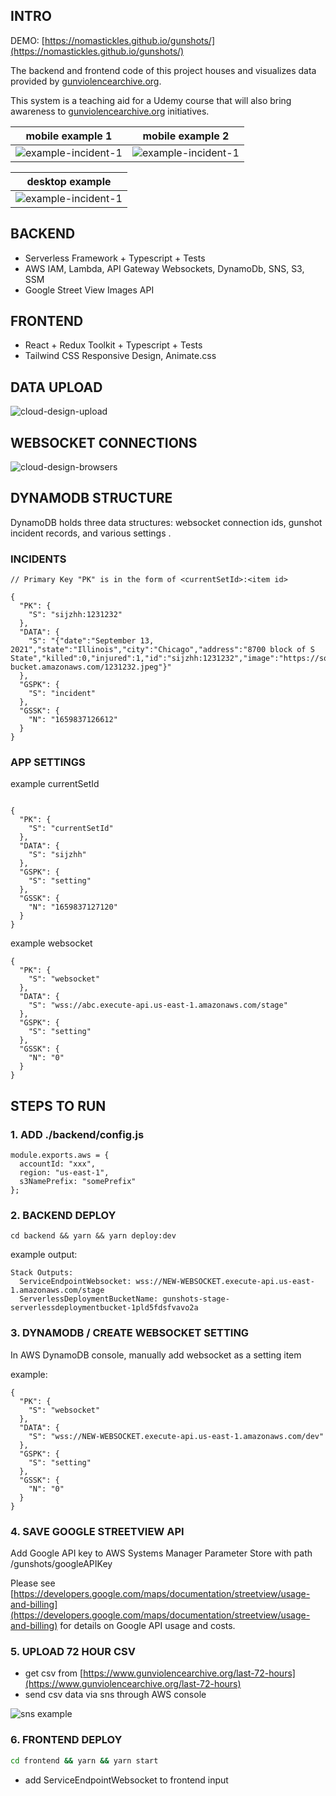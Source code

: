 ## INTRO

DEMO: [https://nomastickles.github.io/gunshots/](https://nomastickles.github.io/gunshots/)

The backend and frontend code of this project houses and visualizes data provided by [gunviolencearchive.org](https://www.gunviolencearchive.org).

This system is a teaching aid for a Udemy course that will also bring awareness to [gunviolencearchive.org](https://www.gunviolencearchive.org/about) initiatives.

|                 mobile example 1                  |                 mobile example 2                  |
| :-----------------------------------------------: | :-----------------------------------------------: |
| ![example-incident-1](img/example-incident-3.png) | ![example-incident-1](img/example-incident-4.png) |

|                  desktop example                  |
| :-----------------------------------------------: |
| ![example-incident-1](img/example-incident-1.png) |

## BACKEND

- Serverless Framework + Typescript + Tests
- AWS IAM, Lambda, API Gateway Websockets, DynamoDb, SNS, S3, SSM
- Google Street View Images API

## FRONTEND

- React + Redux Toolkit + Typescript + Tests
- Tailwind CSS Responsive Design, Animate.css

## DATA UPLOAD

![cloud-design-upload](img/cloud-design-upload.png)

## WEBSOCKET CONNECTIONS

![cloud-design-browsers](img/cloud-design-browsers.png)

## DYNAMODB STRUCTURE

DynamoDB holds three data structures: websocket connection ids, gunshot incident records, and various settings .

### INCIDENTS

```
// Primary Key "PK" is in the form of <currentSetId>:<item id>

{
  "PK": {
    "S": "sijzhh:1231232"
  },
  "DATA": {
    "S": "{"date":"September 13, 2021","state":"Illinois","city":"Chicago","address":"8700 block of S State","killed":0,"injured":1,"id":"sijzhh:1231232","image":"https://some-bucket.amazonaws.com/1231232.jpeg"}"
  },
  "GSPK": {
    "S": "incident"
  },
  "GSSK": {
    "N": "1659837126612"
  }
}
```

### APP SETTINGS

example currentSetId

```

{
  "PK": {
    "S": "currentSetId"
  },
  "DATA": {
    "S": "sijzhh"
  },
  "GSPK": {
    "S": "setting"
  },
  "GSSK": {
    "N": "1659837127120"
  }
}
```

example websocket

```
{
  "PK": {
    "S": "websocket"
  },
  "DATA": {
    "S": "wss://abc.execute-api.us-east-1.amazonaws.com/stage"
  },
  "GSPK": {
    "S": "setting"
  },
  "GSSK": {
    "N": "0"
  }
}

```

## STEPS TO RUN

### 1. ADD ./backend/config.js

```
module.exports.aws = {
  accountId: "xxx",
  region: "us-east-1",
  s3NamePrefix: "somePrefix"
};
```

### 2. BACKEND DEPLOY

```
cd backend && yarn && yarn deploy:dev
```

example output:

```
Stack Outputs:
  ServiceEndpointWebsocket: wss://NEW-WEBSOCKET.execute-api.us-east-1.amazonaws.com/stage
  ServerlessDeploymentBucketName: gunshots-stage-serverlessdeploymentbucket-1pld5fdsfvavo2a

```

### 3. DYNAMODB / CREATE WEBSOCKET SETTING

In AWS DynamoDB console, manually add websocket as a setting item

example:

```
{
  "PK": {
    "S": "websocket"
  },
  "DATA": {
    "S": "wss://NEW-WEBSOCKET.execute-api.us-east-1.amazonaws.com/dev"
  },
  "GSPK": {
    "S": "setting"
  },
  "GSSK": {
    "N": "0"
  }
}
```

### 4. SAVE GOOGLE STREETVIEW API

Add Google API key to AWS Systems Manager Parameter Store with path /gunshots/googleAPIKey

Please see [https://developers.google.com/maps/documentation/streetview/usage-and-billing](https://developers.google.com/maps/documentation/streetview/usage-and-billing) for details on Google API usage and costs.

### 5. UPLOAD 72 HOUR CSV

- get csv from [https://www.gunviolencearchive.org/last-72-hours](https://www.gunviolencearchive.org/last-72-hours)
- send csv data via sns through AWS console

![sns example](img/sns-example.png)

### 6. FRONTEND DEPLOY

```sh
cd frontend && yarn && yarn start
```

- add ServiceEndpointWebsocket to frontend input
